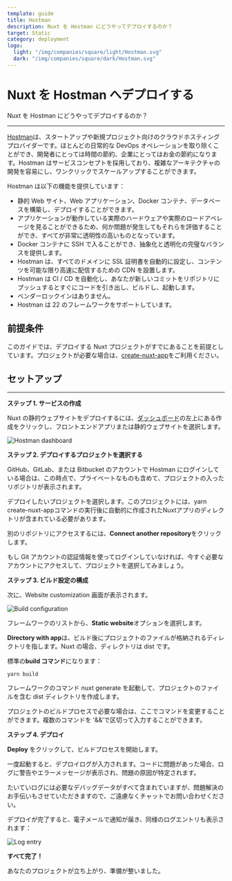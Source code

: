 ```yaml
---
template: guide
title: Hostman
description: Nuxt を Hostman にどうやってデプロイするのか？
target: Static
category: deployment
logo:
  light: "/img/companies/square/light/Hostman.svg"
  dark: "/img/companies/square/dark/Hostman.svg"
---
```

# Nuxt を Hostman へデプロイする

Nuxt を Hostman にどうやってデプロイするのか？

---

[Hostman](https://hostman.com/)は、スタートアップや新規プロジェクト向けのクラウドホスティングプロバイダーです。ほとんどの日常的な DevOps オペレーションを取り除くことができ、開発者にとっては時間の節約、企業にとってはお金の節約になります。Hostman はサービスコンセプトを採用しており、複雑なアーキテクチャの開発を容易にし、ワンクリックでスケールアップすることができます。

Hostman は以下の機能を提供しています：

- 静的 Web サイト、Web アプリケーション、Docker コンテナ、データベースを構築し、デプロイすることができます。
- アプリケーションが動作している実際のハードウェアや実際のロードアベレージを見ることができるため、何か問題が発生してもそれらを評価することができ、すべてが非常に透明性の高いものとなっています。
- Docker コンテナに SSH で入ることができ、抽象化と透明化の完璧なバランスを提供します。
- Hostman は、すべてのドメインに SSL 証明書を自動的に設定し、コンテンツを可能な限り高速に配信するための CDN を設置します。
- Hostman は CI / CD を自動化し、あなたが新しいコミットをリポジトリにプッシュするとすぐにコードを引き出し、ビルドし、起動します。
- ベンダーロックインはありません。
- Hostman は 22 のフレームワークをサポートしています。

## 前提条件

このガイドでは、デプロイする Nuxt プロジェクトがすでにあることを前提としています。プロジェクトが必要な場合は、[create-nuxt-app](https://github.com/nuxt/create-nuxt-app)をご利用ください。

## セットアップ

---

<strong>ステップ 1. サービスの作成</strong>

Nuxt の静的ウェブサイトをデプロイするには、[ダッシュボード](https://dashboard.hostman.com/)の左上にある作成をクリックし、フロントエンドアプリまたは静的ウェブサイトを選択します。

![Hostman dashboard](https://i.imgur.com/bEePHDo.png)

<strong>ステップ 2. デプロイするプロジェクトを選択する</strong>

GitHub、GitLab、または Bitbucket のアカウントで Hostman にログインしている場合は、この時点で、プライベートなものも含めて、プロジェクトの入ったリポジトリが表示されます。

デプロイしたいプロジェクトを選択します。このプロジェクトには、yarn create-nuxt-appコマンドの実行後に自動的に作成されたNuxtアプリのディレクトリが含まれている必要があります。

別のリポジトリにアクセスするには、<strong>Connect another repository</strong>をクリックします。

もし Git アカウントの認証情報を使ってログインしていなければ、今すぐ必要なアカウントにアクセスして、プロジェクトを選択してみましょう。

<strong>ステップ 3. ビルド設定の構成</strong>

次に、Website customization 画面が表示されます。

![Build configuration](https://i.imgur.com/gIgl5EH.png)

フレームワークのリストから、<strong>Static website</strong>オプションを選択します。

<strong>Directory with app</strong>は、ビルド後にプロジェクトのファイルが格納されるディレクトリを指します。Nuxt の場合、ディレクトリは dist です。

標準の<strong>build コマンド</strong>になります：

`yarn build`

フレームワークのコマンド nuxt generate を起動して、プロジェクトのファイルを含む dist ディレクトリを作成します。

プロジェクトのビルドプロセスで必要な場合は、ここでコマンドを変更することができます。複数のコマンドを '&&'で区切って入力することができます。

<strong>ステップ 4. デプロイ</strong>

<strong>Deploy</strong> をクリックして、ビルドプロセスを開始します。

一度起動すると、デプロイログが入力されます。コードに問題があった場合、ログに警告やエラーメッセージが表示され、問題の原因が特定されます。

たいていログには必要なデバッグデータがすべて含まれていますが、問題解決のお手伝いもさせていただきますので、ご遠慮なくチャットでお問い合わせください。

デプロイが完了すると、電子メールで通知が届き、同様のログエントリも表示されます：

![Log entry](https://i.imgur.com/KwzMxTb.png)

<strong>すべて完了！</strong>

あなたのプロジェクトが立ち上がり、準備が整いました。
